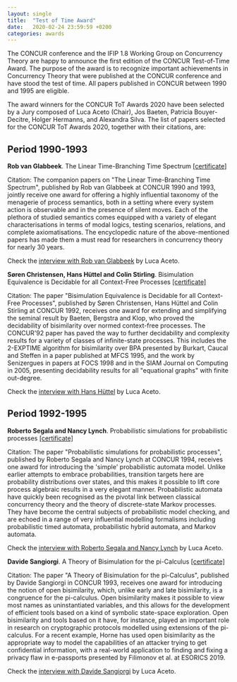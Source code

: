 ```yaml
---
layout: single
title:  "Test of Time Award"
date:   2020-02-24 23:59:59 +0200
categories: awards
---
```


The CONCUR conference and the IFIP 1.8 Working Group on Concurrency Theory are
happy to announce the first edition of the CONCUR Test-of-Time Award. The
purpose of the award is to recognize important achievements in Concurrency
Theory that were published at the CONCUR conference and have stood the test of
time. All papers published in CONCUR between 1990 and 1995 are eligible.

The award winners for the  CONCUR ToT Awards 2020 have been selected by a Jury
composed of Luca Aceto (Chair), Jos Baeten, Patricia Bouyer-Decitre, Holger
Hermanns, and Alexandra Silva. The list of papers selected for the  CONCUR ToT
Awards 2020, together with their citations, are:

## Period 1990-1993

__Rob van Glabbeek__. The Linear Time-Branching Time Spectrum
    [[certificate]](./assets/images/certificate-van-glabbeek.pdf)

Citation: The companion papers on "The Linear Time-Branching Time Spectrum",
published by Rob van Glabbeek at CONCUR 1990 and 1993, jointly receive one
award for offering a highly influential taxonomy of the menagerie of process
semantics, both in a setting where every system action is observable and in the
presence of silent moves. Each of the plethora of studied semantics comes
equipped with a variety of elegant characterisations in terms of modal logics,
testing scenarios, relations, and complete axiomatisations. The encyclopedic
nature of the above-mentioned papers has made them a must read for researchers
in concurrency theory for nearly 30 years.

Check the [interview with Rob van
Glabbeek](https://processalgebra.blogspot.com/2020/04/an-interview-with-rob-van-glabbeek.html)
by Luca Aceto.

__Søren Christensen, Hans Hüttel and Colin Stirling__.
    Bisimulation Equivalence is Decidable for all Context-Free Processes
   [[certificate]](./assets/images/certificate-christensen-et-al.pdf)

Citation: The paper "Bisimulation Equivalence is Decidable for all Context-Free
Processes", published by Søren Christensen, Hans Hüttel and Colin Stirling at
CONCUR 1992, receives one award for extending and simplifying the seminal
result by Baeten, Bergstra and Klop, who proved the decidability of
bisimilarity over normed context-free processes. The CONCUR'92 paper has paved
the way to further decidability and complexity results for a variety of classes
of infinite-state processes. This includes the 2-EXPTIME algorithm for
bisimilarity over BPA presented by Burkart, Caucal and Steffen in a paper
published at MFCS 1995, and the work by Senizergues in papers at FOCS 1998 and
in the SIAM Journal on Computing in 2005,  presenting decidability results for
all "equational graphs" with finite out-degree.

Check the [interview with Hans
Hüttel](https://processalgebra.blogspot.com/2020/06/an-interview-with-hans-huttel-concur.html)
by Luca Aceto.


## Period 1992-1995

__Roberto Segala and Nancy Lynch__.
Probabilistic simulations for probabilistic processes
   [[certificate]](./assets/images/certificate-segala-and-lynch.pdf)

Citation: The paper "Probabilistic simulations for probabilistic processes",
published by Roberto Segala and Nancy Lynch at CONCUR 1994, receives one award
for introducing the 'simple' probabilistic automata model. Unlike earlier
attempts to embrace probabilities, transition targets here are probability
distributions over states, and this makes it possible to lift core process
algebraic results in a very elegant manner. Probabilistic automata have quickly
been recognised as the pivotal link between classical concurrency theory and
the theory of discrete-state Markov processes. They have become the central
subjects of probabilistic model checking, and are echoed in a range of very
influential modelling formalisms including probabilistic timed automata,
probabilistic hybrid automata, and Markov automata.



Check the [interview with Roberto Segala and Nancy
Lynch](https://processalgebra.blogspot.com/2020/04/an-interview-with-nancy-lynch-and.html)
by Luca Aceto.

__Davide Sangiorgi__. A Theory of Bisimulation for the pi-Calculus
   [[certificate]](./assets/images/certificate-sangiorgi.pdf)

Citation: The paper "A Theory of Bisimulation for the pi-Calculus", published
by Davide Sangiorgi in CONCUR 1993, receives one award for introducing the
notion of open bisimilarity, which, unlike early and late bisimilarity, is a
congruence for the pi-calculus. Open bisimilarity makes it possible to view
most names as uninstantiated variables, and this allows for the development of
efficient tools based on a kind of symbolic state-space exploration. Open
bisimilarity and tools based on it have, for instance, played an important role
in research on cryptographic protocols modelled using extensions of the
pi-calculus. For a recent example, Horne has used open bisimilarity as the
appropriate way to model the capabilities of an attacker trying to get
confidential information, with a real-world application to finding and fixing a
privacy flaw in e-passports presented by Filimonov et al. at ESORICS 2019.

Check the [interview with Davide
Sangiorgi](https://processalgebra.blogspot.com/2020/04/an-interview-with-davide-sangiorgi.html)
by Luca Aceto.



